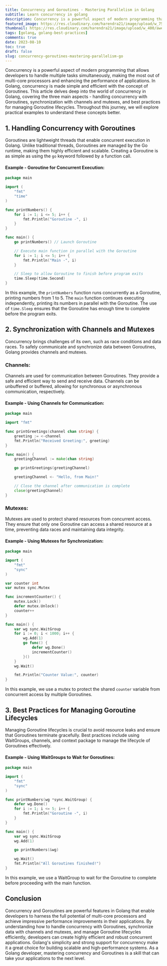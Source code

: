 ```yaml
---
title: Concurrency and Goroutines - Mastering Parallelism in Golang
subtitle: Learn concurrency in golang
description: Concurrency is a powerful aspect of modern programming that allows developers to handle multiple tasks simultaneously, making the most out of multi-core processors and enhancing the performance of applications.
featured_image: https://res.cloudinary.com/harendra21/image/upload/w_750/awesome-go-lang/Concurrency_and_Goroutines_pkbqco.png
thumbnail: https://res.cloudinary.com/harendra21/image/upload/w_400/awesome-go-lang/Concurrency_and_Goroutines_pkbqco.png
tags: [golang, golang-best-practices]
comments: true
date: 2023-08-10
toc: true
draft: false
slug: concurrency-goroutines-mastering-parallelism-go
---
```


Concurrency is a powerful aspect of modern programming that allows developers to handle multiple tasks simultaneously, making the most out of multi-core processors and enhancing the performance of applications. In Golang, concurrency is made simple and efficient with the concept of Goroutines. This article delves deep into the world of concurrency in Golang, covering the three main aspects - handling concurrency with Goroutines, synchronization with channels and mutexes, and best practices for managing Goroutine lifecycles. Throughout this journey, we will explore practical examples to understand these concepts better.

## 1. Handling Concurrency with Goroutines

Goroutines are lightweight threads that enable concurrent execution in Golang. Unlike traditional threads, Goroutines are managed by the Go runtime, making them highly efficient and scalable. Creating a Goroutine is as simple as using the `go` keyword followed by a function call.

#### Example - Goroutine for Concurrent Execution:

```go
package main

import (
	"fmt"
	"time"
)

func printNumbers() {
	for i := 1; i <= 5; i++ {
		fmt.Println("Goroutine -", i)
	}
}

func main() {
	go printNumbers() // Launch Goroutine

	// Execute main function in parallel with the Goroutine
	for i := 1; i <= 5; i++ {
		fmt.Println("Main -", i)
	}

	// Sleep to allow Goroutine to finish before program exits
	time.Sleep(time.Second)
}
```

In this example, the `printNumbers` function runs concurrently as a Goroutine, printing numbers from 1 to 5. The `main` function continues executing independently, printing its numbers in parallel with the Goroutine. The use of `time.Sleep` ensures that the Goroutine has enough time to complete before the program exits.

## 2. Synchronization with Channels and Mutexes

Concurrency brings challenges of its own, such as race conditions and data races. To safely communicate and synchronize data between Goroutines, Golang provides channels and mutexes.

### Channels:
Channels are used for communication between Goroutines. They provide a safe and efficient way to send and receive data. Channels can be unbuffered or buffered, allowing for synchronous or asynchronous communication, respectively.

#### Example - Using Channels for Communication:

```go
package main

import "fmt"

func printGreetings(channel chan string) {
	greeting := <-channel
	fmt.Println("Received Greeting:", greeting)
}

func main() {
	greetingChannel := make(chan string)

	go printGreetings(greetingChannel)

	greetingChannel <- "Hello, from Main!"

	// Close the channel after communication is complete
	close(greetingChannel)
}
```

### Mutexes:
Mutexes are used to protect shared resources from concurrent access. They ensure that only one Goroutine can access a shared resource at a time, preventing data races and maintaining data integrity.

#### Example - Using Mutexes for Synchronization:

```go
package main

import (
	"fmt"
	"sync"
)

var counter int
var mutex sync.Mutex

func incrementCounter() {
	mutex.Lock()
	defer mutex.Unlock()
	counter++
}

func main() {
	var wg sync.WaitGroup
	for i := 0; i < 1000; i++ {
		wg.Add(1)
		go func() {
			defer wg.Done()
			incrementCounter()
		}()
	}
	wg.Wait()

	fmt.Println("Counter Value:", counter)
}
```

In this example, we use a mutex to protect the shared `counter` variable from concurrent access by multiple Goroutines.

## 3. Best Practices for Managing Goroutine Lifecycles

Managing Goroutine lifecycles is crucial to avoid resource leaks and ensure that Goroutines terminate gracefully. Best practices include using WaitGroups, channels, and context package to manage the lifecycle of Goroutines effectively.

#### Example - Using WaitGroups to Wait for Goroutines:

```go
package main

import (
	"fmt"
	"sync"
)

func printNumbers(wg *sync.WaitGroup) {
	defer wg.Done()
	for i := 1; i <= 5; i++ {
		fmt.Println("Goroutine -", i)
	}
}

func main() {
	var wg sync.WaitGroup
	wg.Add(1)

	go printNumbers(&wg)

	wg.Wait()
	fmt.Println("All Goroutines finished!")
}
```

In this example, we use a WaitGroup to wait for the Goroutine to complete before proceeding with the main function.

## Conclusion

Concurrency and Goroutines are powerful features in Golang that enable developers to harness the full potential of multi-core processors and achieve impressive performance improvements in their applications. By understanding how to handle concurrency with Goroutines, synchronize data with channels and mutexes, and manage Goroutine lifecycles efficiently, developers can create highly efficient and robust concurrent applications. Golang's simplicity and strong support for concurrency make it a great choice for building scalable and high-performance systems. As a Golang developer, mastering concurrency and Goroutines is a skill that can take your applications to the next level.